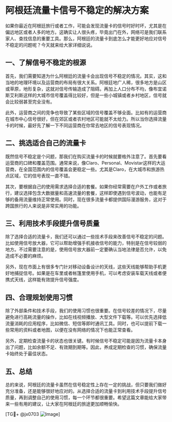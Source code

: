 # 阿根廷流量卡信号不稳定的解决方案

如果你最近在阿根廷旅行或者工作，可能会发现流量卡的信号时好时坏，尤其是在偏远地区或者人多的地方。这确实让人很头疼，毕竟出门在外，网络可是我们联系家人、查找信息的重要工具。那么，阿根廷的流量卡到底怎么才能更好地应对信号不稳定的问题呢？今天就来给大家详细说说。

## 一、了解信号不稳定的根源

首先，我们需要知道为什么阿根廷的流量卡会出现信号不稳定的情况。其实，这和当地的地理环境以及运营商的布局有很大关系。阿根廷地广人稀，很多地方是山区或草原，地形复杂，这就对信号传输造成了阻碍。再加上人口分布不均，像布宜诺斯艾利斯这样的大城市信号覆盖得比较好，但是一些小城镇或者乡村地区，信号就会比较弱甚至完全没有。

此外，运营商之间的竞争也导致了某些区域的信号覆盖不够全面。比如有的运营商在城市中心信号很好，但在郊区或者农村地区可能就不太给力。所以当你选择流量卡的时候，最好先了解一下不同运营商在你常去地区的信号表现情况。

## 二、挑选适合自己的流量卡

既然信号不稳定是个问题，那我们在购买流量卡的时候就要格外注意了。首先要看运营商的口碑和覆盖范围。通常来说，像Claro、Personal、Movistar这样的大运营商，在全国范围内的信号覆盖会更稳定一些。尤其是Claro，在大城市和旅游热点区域，它的信号表现一直不错。

其次，要根据自己的使用需求选择合适的套餐。如果你经常需要在户外工作或者旅行，建议选择包含大数据量和高速流量的套餐，这样即使遇到信号波动，也能有足够的备用流量维持正常使用。同时，现在很多流量卡都提供国际漫游服务，这对于跨国旅行的人来说是非常实用的功能。

## 三、利用技术手段提升信号质量

除了选择合适的流量卡，我们还可以通过一些技术手段来改善信号不稳定的问题。比如使用信号放大器，它可以帮助增强手机接收信号的能力，特别是在信号较弱的地方。不过需要注意的是，使用信号放大器前一定要确认当地法律是否允许，以免造成不必要的麻烦。

另外，现在市面上有很多专门针对移动设备设计的天线，这些天线能够帮助手机更好地捕捉信号。如果是在车里或者帐篷里使用手机，可以考虑安装车载天线或者便携式天线，这样能有效提升信号强度。

## 四、合理规划使用习惯

除了外部条件和技术手段，我们的使用习惯也很重要。在信号较差的情况下，尽量避免进行高耗流量的操作，比如在线视频播放、大型文件下载等。可以优先选择低流量消耗的应用程序，比如微信、短信等即时通讯工具。同时，也可以提前下载一些常用的资料或者地图，以便在没有网络的情况下也能正常查看。

另外，定期检查流量卡的状态也很关键。有时候信号不稳定可能是因为流量卡本身出了问题，比如余额不足、有效期到期等。因此，养成定期检查的习惯，确保流量卡始终处于最佳状态。

## 五、总结

总的来说，阿根廷的流量卡虽然在信号稳定性上存在一定的挑战，但只要我们做好充分准备，还是能够很好地应对的。从选择合适的流量卡到利用技术手段提升信号质量，再到调整自己的使用习惯，每一个环节都很重要。希望这篇文章能给大家带来一些有用的建议，让大家在阿根廷的旅途更加顺畅愉快。

[TG💪+ @jx0703 ![Image](https://github.com/user-attachments/assets/dbca1d08-cadb-493c-b0ec-ad6f7a83f270)]